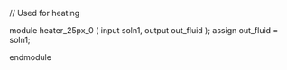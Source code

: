 // Used for heating

module heater_25px_0 (
    input soln1,
    output out_fluid
);
    assign out_fluid = soln1;

endmodule